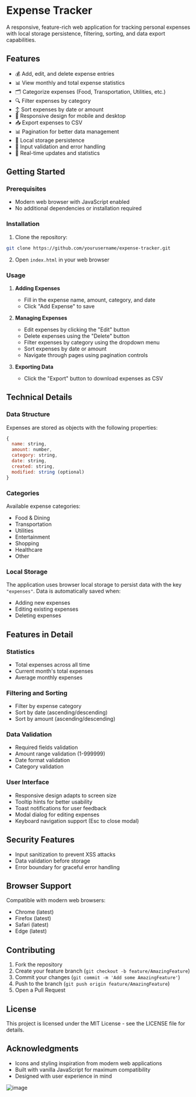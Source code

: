 # Expense Tracker

A responsive, feature-rich web application for tracking personal expenses with local storage persistence, filtering, sorting, and data export capabilities.

## Features

- 💰 Add, edit, and delete expense entries
- 📊 View monthly and total expense statistics
- 🗂️ Categorize expenses (Food, Transportation, Utilities, etc.)
- 🔍 Filter expenses by category
- ↕️ Sort expenses by date or amount
- 📱 Responsive design for mobile and desktop
- 📥 Export expenses to CSV
- 📊 Pagination for better data management
- 💾 Local storage persistence
- 🎯 Input validation and error handling
- 🚀 Real-time updates and statistics

## Getting Started

### Prerequisites

- Modern web browser with JavaScript enabled
- No additional dependencies or installation required

### Installation

1. Clone the repository:
```bash
git clone https://github.com/yourusername/expense-tracker.git
```

2. Open `index.html` in your web browser

### Usage

1. **Adding Expenses**
   - Fill in the expense name, amount, category, and date
   - Click "Add Expense" to save

2. **Managing Expenses**
   - Edit expenses by clicking the "Edit" button
   - Delete expenses using the "Delete" button
   - Filter expenses by category using the dropdown menu
   - Sort expenses by date or amount
   - Navigate through pages using pagination controls

3. **Exporting Data**
   - Click the "Export" button to download expenses as CSV

## Technical Details

### Data Structure

Expenses are stored as objects with the following properties:
```javascript
{
  name: string,
  amount: number,
  category: string,
  date: string,
  created: string,
  modified: string (optional)
}
```

### Categories

Available expense categories:
- Food & Dining
- Transportation
- Utilities
- Entertainment
- Shopping
- Healthcare
- Other

### Local Storage

The application uses browser local storage to persist data with the key `"expenses"`. Data is automatically saved when:
- Adding new expenses
- Editing existing expenses
- Deleting expenses

## Features in Detail

### Statistics
- Total expenses across all time
- Current month's total expenses
- Average monthly expenses

### Filtering and Sorting
- Filter by expense category
- Sort by date (ascending/descending)
- Sort by amount (ascending/descending)

### Data Validation
- Required fields validation
- Amount range validation (1-999999)
- Date format validation
- Category validation

### User Interface
- Responsive design adapts to screen size
- Tooltip hints for better usability
- Toast notifications for user feedback
- Modal dialog for editing expenses
- Keyboard navigation support (Esc to close modal)

## Security Features

- Input sanitization to prevent XSS attacks
- Data validation before storage
- Error boundary for graceful error handling

## Browser Support

Compatible with modern web browsers:
- Chrome (latest)
- Firefox (latest)
- Safari (latest)
- Edge (latest)

## Contributing

1. Fork the repository
2. Create your feature branch (`git checkout -b feature/AmazingFeature`)
3. Commit your changes (`git commit -m 'Add some AmazingFeature'`)
4. Push to the branch (`git push origin feature/AmazingFeature`)
5. Open a Pull Request

## License

This project is licensed under the MIT License - see the LICENSE file for details.

## Acknowledgments

- Icons and styling inspiration from modern web applications
- Built with vanilla JavaScript for maximum compatibility
- Designed with user experience in mind
  
![image](https://github.com/user-attachments/assets/53cb8280-fba0-46fd-b325-41658155a70a)
